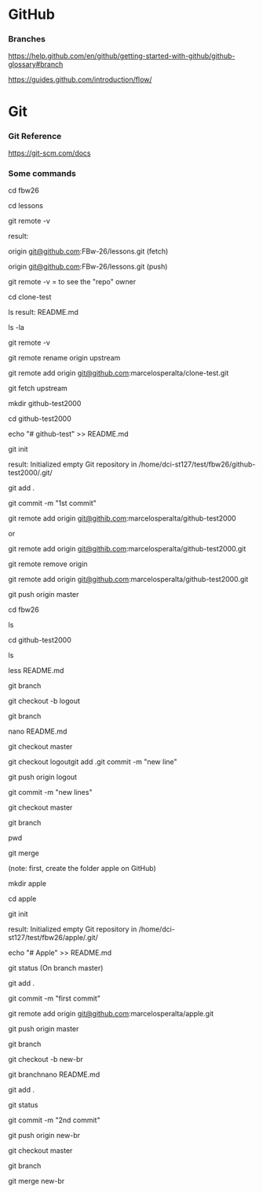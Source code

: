 # GitHub

### Branches

https://help.github.com/en/github/getting-started-with-github/github-glossary#branch

https://guides.github.com/introduction/flow/

# Git

### Git Reference

https://git-scm.com/docs

### Some commands

cd fbw26

cd lessons

git remote -v

result:

origin	git@github.com:FBw-26/lessons.git (fetch)

origin	git@github.com:FBw-26/lessons.git (push)

git remote -v = to see the "repo" owner

cd clone-test

ls
result: README.md

ls -la

git remote -v

git remote rename origin upstream

git remote add origin git@github.com:marcelosperalta/clone-test.git

git fetch upstream

mkdir github-test2000

cd github-test2000

echo "# github-test" >> README.md

git init

result: Initialized empty Git repository in /home/dci-st127/test/fbw26/github-test2000/.git/

git add .

git commit -m "1st commit"

git remote add origin git@githib.com:marcelosperalta/github-test2000

or

git remote add origin git@githib.com:marcelosperalta/github-test2000.git

git remote remove origin

git remote add origin git@github.com:marcelosperalta/github-test2000.git

git push origin master

cd fbw26

ls

cd github-test2000

ls

less README.md

git branch

git checkout -b logout

git branch

nano README.md

git checkout master

git checkout logoutgit add .git commit -m "new line"

git push origin logout

git commit -m "new lines"

git checkout master

git branch

pwd

git merge

(note: first, create the folder apple on GitHub)

mkdir apple

cd apple

git init

result: Initialized empty Git repository in /home/dci-st127/test/fbw26/apple/.git/

echo "# Apple" >> README.md

git status (On branch master)

git add .

git commit -m "first commit"

git remote add origin git@github.com:marcelosperalta/apple.git

git push origin master

git branch

git checkout -b new-br

git branchnano README.md

git add .

git status

git commit -m "2nd commit"

git push origin new-br

git checkout master

git branch

git merge new-br
